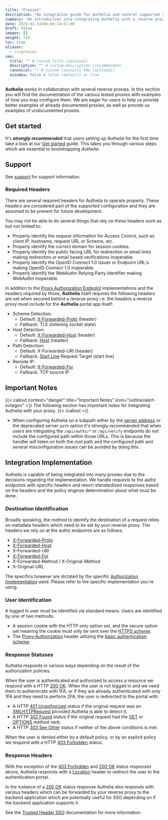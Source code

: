 ```yaml
---
title: "Proxies"
description: "An integration guide for Authelia and several supported reverse proxies"
summary: "An introduction into integrating Authelia with a reverse proxy."
date: 2024-03-14T06:00:14+11:00
draft: false
images: []
weight: 310
toc: true
aliases:
  - /i/proxies
seo:
  title: "" # custom title (optional)
  description: "" # custom description (recommended)
  canonical: "" # custom canonical URL (optional)
  noindex: false # false (default) or true
---
```


__Authelia__ works in collaboration with several reverse proxies. In this section you will find the documentation of the
various tested proxies with examples of how you may configure them. We are eager for users to help us provide better
examples of already documented proxies, as well as provide us examples of undocumented proxies.

## Get started

It's __*strongly recommended*__ that users setting up *Authelia* for the first time take a look at our
[Get started](../prologue/get-started.md) guide. This takes you through various steps which are essential to
bootstrapping *Authelia*.

## Support

See [support](support.md) for support information.

### Required Headers

There are several required headers for Authelia to operate properly. These headers are considered part of the supported
configuration and they are assumed to be present for future development.

You may not be able to do several things that rely on these headers such as but not limited to:

  - Properly identify the request information for Access Control, such as client IP, hostname, request URL or Scheme,
    etc.
  - Properly identify the correct domain for session cookies.
  - Properly identify the public facing URL for redirection or email links making redirection or email based
    verifications inoperable.
  - Properly identify the OpenID Connect 1.0 Issuer or Endpoint URL's making OpenID Connect 1.0 inoperable.
  - Properly identify the WebAuthn Relying Party Identifier making WebAuthn inoperable.

In addition to the [Proxy Authorization Endpoint](../../reference/guides/proxy-authorization.md) implementations and the
headers required by those, __Authelia__ itself requires the following headers are set when secured behind a reverse
proxy i.e. the headers a reverse proxy must include for the __Authelia__ portal app itself:

* Scheme Detection:
  * Default: [X-Forwarded-Proto] (header)
  * Fallback: TLS (listening socket state)
* Host Detection:
  * Default: [X-Forwarded-Host] (header)
  * Fallback: [Host] (header)
* Path Detection:
  * Default: X-Forwarded-URI (header)
  * Fallback: [Start Line] Request Target (start line)
* Remote IP:
  * Default: [X-Forwarded-For]
  * Fallback: TCP source IP

[Host]: https://developer.mozilla.org/en-US/docs/Web/HTTP/Headers/Host
[Start Line]: https://developer.mozilla.org/en-US/docs/Web/HTTP/Messages#start_line
[X-Forwarded-For]: https://developer.mozilla.org/en-US/docs/Web/HTTP/Headers/X-Forwarded-For
[X-Forwarded-Proto]: https://developer.mozilla.org/en-US/docs/Web/HTTP/Headers/X-Forwarded-Proto
[X-Forwarded-Host]: https://developer.mozilla.org/en-US/docs/Web/HTTP/Headers/X-Forwarded-Host

## Important Notes

{{< callout context="danger" title="Important Notes" icon="outline/alert-octagon" >}}
The following section has important notes for integrating Authelia with your proxy.
{{< /callout >}}

- When configuring Authelia on a subpath either by the
  [server address](../../configuration/miscellaneous/server.md#address) or the deprecated server `path` option it's
  strongly recommended that when users are integrating the `/api/authz/*` or `/api/verify` endpoints do not include the
  configured path within those URLs. This is because the handler will listen on both the root path and the configured
  path and several misconfiguration issues can be avoided by doing this.

## Integration Implementation

Authelia is capable of being integrated into many proxies due to the decisions regarding the implementation. We handle
requests to the authz endpoints with specific headers and return standardized responses based on the headers and
the policy engines determination about what must be done.

### Destination Identification

Broadly speaking, the method to identify the destination of a request relies on metadata headers which need to be set by
your reverse proxy. The headers we rely on at the authz endpoints are as follows:

* [X-Forwarded-Proto](https://developer.mozilla.org/en-US/docs/Web/HTTP/Headers/X-Forwarded-Proto)
* [X-Forwarded-Host](https://developer.mozilla.org/en-US/docs/Web/HTTP/Headers/X-Forwarded-Host)
* X-Forwarded-URI
* [X-Forwarded-For](https://developer.mozilla.org/en-US/docs/Web/HTTP/Headers/X-Forwarded-For)
* X-Forwarded-Method / X-Original-Method
* X-Original-URL

The specifics however are dictated by the specific
[Authorization Implementation](../../reference/guides/proxy-authorization.md) used. Please refer to the specific
implementation you're using.

### User Identification

A logged in user must be identified via standard means. Users are identified by one of two methods:

* A session cookie with the HTTP only option set, and the secure option set meaning the cookie must only be sent over the
  [HTTPS scheme](https://developer.mozilla.org/en-US/docs/Glossary/https).
* The [Proxy-Authorization](https://developer.mozilla.org/en-US/docs/Web/HTTP/Headers/Proxy-Authorization) header
  utilizing the
  [basic authentication scheme](https://developer.mozilla.org/en-US/docs/Web/HTTP/Authentication#basic_authentication_scheme).

### Response Statuses

Authelia responds in various ways depending on the result of the authorization policies.

When the user is authenticated and authorized to access a resource we respond with a HTTP
[200 OK](https://developer.mozilla.org/en-US/docs/Web/HTTP/Status/200). When the user is not logged in and we need them
to authenticate with 1FA, or if they are already authenticated with only 1FA and they need to perform 2FA, the user is
redirected to the portal with:

* A HTTP [401 Unauthorized](https://developer.mozilla.org/en-US/docs/Web/HTTP/Status/401) status if the original request
  was an [XMLHTTPRequest](https://developer.mozilla.org/en-US/docs/Web/API/XMLHttpRequest) provided Authelia is able to
  detect it.
* A HTTP [302 Found](https://developer.mozilla.org/en-US/docs/Web/HTTP/Status/302) status if the original request had
  the [GET](https://developer.mozilla.org/en-US/docs/Web/HTTP/Methods/GET) or
  [OPTIONS](https://developer.mozilla.org/en-US/docs/Web/HTTP/Methods/OPTIONS) method verb.
* A HTTP [303 See Other](https://developer.mozilla.org/en-US/docs/Web/HTTP/Status/303) status if neither of the above
  conditions is met.

When the user is denied either by a default policy, or by an explicit policy we respond with a HTTP
[403 Forbidden](https://developer.mozilla.org/en-US/docs/Web/HTTP/Status/403) status.

### Response Headers

With the exception of the [403 Forbidden](https://developer.mozilla.org/en-US/docs/Web/HTTP/Status/403) and
[200 OK](https://developer.mozilla.org/en-US/docs/Web/HTTP/Status/200) status responses above,
Authelia responds with a [Location](https://developer.mozilla.org/en-US/docs/Web/HTTP/Headers/Location) header to
redirect the user to the authentication portal.

In the instance of a [200 OK](https://developer.mozilla.org/en-US/docs/Web/HTTP/Status/200) status response Authelia
also responds with various headers which can be forwarded by your reverse proxy to the backend application which are
potentially useful for SSO depending on if the backend application supports it.

See the [Trusted Header SSO](../trusted-header-sso/introduction.md) documentation for more information.
